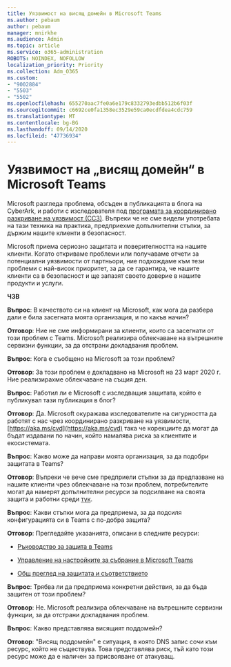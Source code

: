 ```yaml
---
title: Уязвимост на висящ домейн в Microsoft Teams
ms.author: pebaum
author: pebaum
manager: mnirkhe
ms.audience: Admin
ms.topic: article
ms.service: o365-administration
ROBOTS: NOINDEX, NOFOLLOW
localization_priority: Priority
ms.collection: Adm_O365
ms.custom:
- "9002884"
- "5503"
- "5502"
ms.openlocfilehash: 655270aac7fe0a6e179c8332793edbb512b6f03f
ms.sourcegitcommit: c6692ce0fa1358ec3529e59ca0ecdfdea4cdc759
ms.translationtype: MT
ms.contentlocale: bg-BG
ms.lasthandoff: 09/14/2020
ms.locfileid: "47736934"
---
```

# <a name="microsoft-teams-dangling-domain-vulnerability"></a>Уязвимост на „висящ домейн“ в Microsoft Teams

Microsoft разгледа проблема, обсъден в публикацията в блога на CyberArk, и работи с изследователя под [програмата за координирано разкриване на уязвимост (ССЗ)](https://aka.ms/cvd). Въпреки че не сме видели употребата на тази техника на практика, предприехме допълнителни стъпки, за държим нашите клиенти в безопасност.

Microsoft приема сериозно защитата и поверителността на нашите клиенти. Когато откриваме проблеми или получаваме отчети за потенциални уязвимости от партньори, ние подхождаме към тези проблеми с най-висок приоритет, за да се гарантира, че нашите клиенти са в безопасност и ще запазят своето доверие в нашите продукти и услуги.

**ЧЗВ**

**Въпрос**: В качеството си на клиент на Microsoft, как мога да разбера дали е била засегната моята организация, и по какъв начин?

**Отговор**: Ние не сме информирани за клиенти, които са засегнати от този проблем с Teams. Microsoft реализира облекчаване на вътрешните сервизни функции, за да отстрани докладвания проблем.

**Въпрос**: Кога е съобщено на Microsoft за този проблем?

**Отговор**: За този проблем е докладвано на Microsoft на 23 март 2020 г. Ние реализирахме облекчаване на същия ден.

**Въпрос**: Работил ли е Microsoft с изследващия защитата, който е публикувал тази публикация в блог?

**Отговор**: Да. Microsoft окуражава изследователите на сигурността да работят с нас чрез координирано разкриване на уязвимости, [https://aka.ms/cvd](https://aka.ms/cvd) така че корекциите да могат да бъдат издавани по начин, който намалява риска за клиентите и екосистемата.  

**Въпрос**: Какво може да направи моята организация, за да подобри защитата в Teams?  

**Отговор**: Въпреки че вече сме предприели стъпки за да предпазване на нашите клиенти чрез облекчаване на този проблем, потребителите могат да намерят допълнителни ресурси за подсилване на своята защита и работни среди [тук](https://www.microsoft.com/microsoft-365/blog/2020/04/06/it-professionals-privacy-security-microsoft-teams/).  

**Въпрос**: Какви стъпки мога да предприема, за да подсиля конфигурацията си в Teams с по-добра защита?

**Отговор**: Прегледайте указанията, описани в следните ресурси: 

- [Ръководство за защита в Teams](https://docs.microsoft.com/microsoftteams/teams-security-guide)

- [Управление на настройките за събрание в Microsoft Teams](https://docs.microsoft.com/microsoftteams/meeting-settings-in-teams)

- [Общ преглед на защитата и съответствието](https://docs.microsoft.com/microsoftteams/security-compliance-overview)

**Въпрос**: Трябва ли да предприема конкретни действия, за да бъда защитен от този проблем?

**Отговор**: Не. Microsoft реализира облекчаване на вътрешните сервизни функции, за да отстрани докладвания проблем.

**Въпрос**: Какво представлява висящият поддомейн?

**Отговор**: "Висящ поддомейн" е ситуация, в която DNS запис сочи към ресурс, който не съществува.  Това представлява риск, тъй като този ресурс може да е наличен за присвояване от атакуващ.
